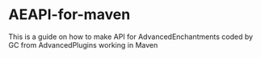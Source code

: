 # AEAPI-for-maven
This is a guide on how to make API for AdvancedEnchantments coded by GC from AdvancedPlugins working in Maven
